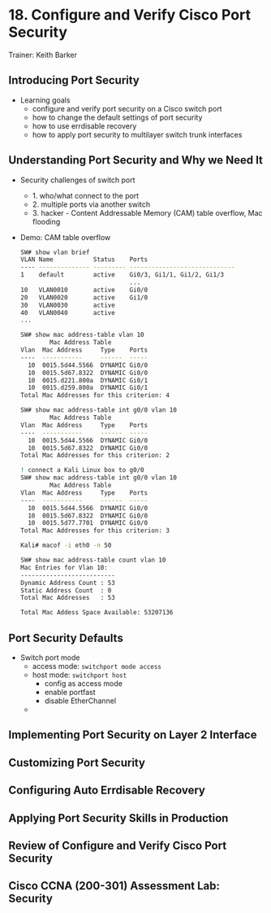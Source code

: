 # 18. Configure and Verify Cisco Port Security

Trainer: Keith Barker


## Introducing Port Security

- Learning goals
  - configure and verify port security on a Cisco switch port
  - how to change the default settings of port security
  - how to use errdisable recovery
  - how to apply port security to multilayer switch trunk interfaces


## Understanding Port Security and Why we Need It

- Security challenges of switch port
  - 1\. who/what connect to the port
  - 2\. multiple ports via another switch
  - 3\. hacker - Content Addressable Memory (CAM) table overflow, Mac flooding


- Demo: CAM table overflow

  ```bash
  SW# show vlan brief
  VLAN Name           Status    Ports
  ---- -------------- --------- -----------------------------
  1    default        active    Gi0/3, Gi1/1, Gi1/2, Gi1/3
                                ...
  10   VLAN0010       active    Gi0/0
  20   VLAN0020       active    Gi1/0
  30   VLAN0030       active
  40   VLAN0040       active
  ...

  SW# show mac address-table vlan 10
          Mac Address Table
  Vlan  Mac Address     Type    Ports
  ----  -----------     ------  -----
    10  0015.5d44.5566  DYNAMIC Gi0/0
    10  0015.5d67.8322  DYNAMIC Gi0/0
    10  0015.d221.800a  DYNAMIC Gi0/1
    10  0015.d259.800a  DYNAMIC Gi0/1
  Total Mac Addresses for this criterion: 4

  SW# show mac address-table int g0/0 vlan 10
          Mac Address Table
  Vlan  Mac Address     Type    Ports
  ----  -----------     ------  -----
    10  0015.5d44.5566  DYNAMIC Gi0/0
    10  0015.5d67.8322  DYNAMIC Gi0/0
  Total Mac Addresses for this criterion: 2

  ! connect a Kali Linux box to g0/0
  SW# show mac address-table int g0/0 vlan 10
          Mac Address Table
  Vlan  Mac Address     Type    Ports
  ----  -----------     ------  -----
    10  0015.5d44.5566  DYNAMIC Gi0/0
    10  0015.5d67.8322  DYNAMIC Gi0/0
    10  0015.5d77.7701  DYNAMIC Gi0/0
  Total Mac Addresses for this criterion: 3

  Kali# macof -i eth0 -n 50

  SW# show mac address-table count vlan 10
  Mac Entries for Vlan 10:
  --------------------------
  Dynamic Address Count : 53
  Static Address Count  : 0
  Total Mac Addresses   : 53

  Total Mac Addess Space Available: 53207136
  ```



## Port Security Defaults


- Switch port mode
  - access mode: `switchport mode access`
  - host mode: `switchport host`
    - config as access mode
    - enable portfast
    - disable EtherChannel
  - 


## Implementing Port Security on Layer 2 Interface




## Customizing Port Security




## Configuring Auto Errdisable Recovery




## Applying Port Security Skills in Production




## Review of Configure and Verify Cisco Port Security




## Cisco CCNA (200-301) Assessment Lab: Security



